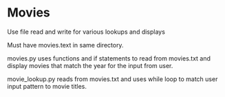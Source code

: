 # Movies
Use file read and write for various lookups and displays

Must have movies.text in same directory.

movies.py uses functions and if statements to read from movies.txt and display movies that match the year for the input from user.

movie_lookup.py reads from movies.txt and uses while loop to match user input pattern to movie titles.



